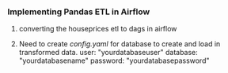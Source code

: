 ### Implementing Pandas ETL in Airflow
1. converting the houseprices etl to dags in airflow

2. Need to create _config.yaml_ for database to create and load in transformed data.
  user: "yourdatabaseuser"
  database: "yourdatabasename"
  password: "yourdatabasepassword"